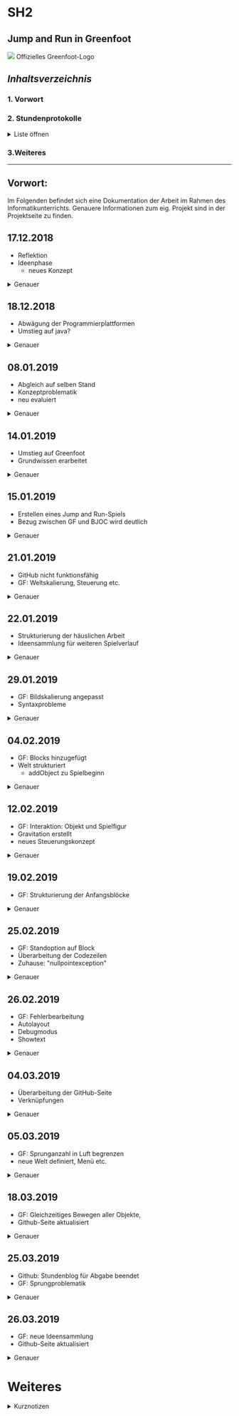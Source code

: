SH2
=
Jump and Run in Greenfoot 
-
![](https://upload.wikimedia.org/wikipedia/commons/4/43/Greenfoot_Logo.jpg)          Offizielles Greenfoot-Logo

## _Inhaltsverzeichnis_ <a name="Inhaltsverzeichnis"></a>
### 1. Vorwort
### 2. Stundenprotokolle 
<details> 
   <summary>Liste öffnen</summary>
   
[Erste Informatikstunde](#eins)

[Zweite Informatikstunde](#zwei)

[Dritte Informatikstunde](#drei)

[Vierte Informatikstunde](#vier)

[Fünfte Informatikstunde](#fünf)

[Sechste Informatikstunde](#sechs)

[Siebte Informatikstunde](#sieben)

[Achte Informatikstunde](#acht)                       

[Neunte Informatikstunde](#neun)

[Zehnte Informatikstunde](#zehn)

[Elfte Informatikstunde](#elf)

[Zwölfte Informatikstunde](#zwölf)

[Dreizehnte Informatikstunde](#dreizehn)

[Vierzehnte Informatikstunde](#vierzehn)

[Fünfzehnte Informatikstunde](#fünfzehn)

[Sechzehnte Informatikstunde](#sechzehn)

[Siebzehnte Informatikstunde](#siebzehn)

</details> 

### 3.Weiteres

* * * 

## Vorwort: 
Im Folgenden befindet sich eine Dokumentation der Arbeit im Rahmen des Informatikunterrichts. Genauere Informationen zum eig. Projekt sind in der Projektseite zu finden.


## 17.12.2018 <a name="eins"></a> 


* Reflektion
* Ideenphase
  * neues Konzept


<details>
  <summary>Genauer</summary> 
In der ersten Informatikstunde des neuen Halbjahrs, wollten wir eine neue Spielidee bzw. ein Konzept entwickeln. Bevor Beginn dieser Ideenphase, haben wir reflektiert was gut lief -bzw. was man noch besser hätte machen können. Schließlich sollte es möglich sein bereits auf Grund der gesammelten Erfahrung aus Projekt 1 weniger Fehler zu machen, besser gesagt insgesamt effektiver zu arbeiten. Als Beispiel für ein Ergebnis solcher Abwägung ist, dass wir nun vor der eigentlichen, also praktischen Projektarbeit bereits konkreter eine gedankliche Struktur entwickeln wollen, um unnötige Probleme bereits vorher zu umgehen. In diesem Sinne hatten wir uns beide vorgenommen, bis zur nächsten Stunde bereits eine -möglichst ausführliche- Projektidee zu erarbeiten. Den Rest der Stundenzeit haben wir dann für eine Vorstrukturierung der Github-Seite genutzt, damit unsere Dokumentation der zukünftigen Stunden möglichst einfach wird. 
   </details>  
      
## 18.12.2018  <a name="zwei"></a> 

*  Abwägung der Programmierplattformen
  *  Umstieg auf java?
 
<details>
  <summary>Genauer</summary> 
Wir haben unsere gesammelten Ideen besprochen und sind uns beide einig, dass wir Lust auf ein anspruchsvolleres Projekt haben. Daher stellt sich, nach kurzer Diskussion, die Projektidee ein lokales Schachprogramm für zwei Spieler zu programmieren als geeignet heraus. Blieb jedoch die Frage in welcher Programmierplattform man dies am besten programmieren sollte. Da Schach -als Spielidee selbst- bereits relativ komplex ist, gefiel uns beiden die Idee in vertrautem Umfeld, für uns also BJOC bzw. Snap!, zu programmieren sehr gut. Dennoch waren wir beide unsicher, ob sich mit SNAP! alles umsetzten lässt. Gewisse Spielelemente könnten vllt. nicht möglich sein. Eines der vielen Beispiel an Ungewissheiten ist, das Ziehen einer anderen Figur -bspw. während der König im Schach steht, zu verhindern. 
Daher wollten wir Java ausprobieren, auch wenn wir beide uns wenig damit auskennen, schien Java als Programmiersprache sehr vielversprechend, und definitiv ausreichend für unser geplantes Spiel. Auf Empfehlung von Lukas hin, haben wir also Eclipse, einen Javaeditor, gedownloaded und uns mit der Oberfläche bekannt gemacht. In den Ferien wollten wir beide nun etwas Wissen sammeln, um dann in der kommenden Stunde mit der Arbeit am Projekt zu beginnen. 
</details> 
 

## 08.01.2019  <a name="drei"></a> 

*  Abgleich auf selben Stand
*  Konzeptproblematik
  * neu evaluiert 
<details>
  <summary>Genauer</summary> 
 In der ersten Stunde nach den Ferien haben wir beide zuerst unseren Wissenstand abgeglichen und uns untereinander über die Möglichkeiten "unterrichtet". Insgesamt herschte jedoch der Eindruck, dass wir für ein zufriedenstellendes Schachprogramm nicht genug Zeit haben werden, zumindest auf Grund unseres aktuellen Wissensdefizits -trotz der Arbeit zu Hause- im Bereich Java. 
Daher wechseln wir nun doch unsere Idee: Auch wenn wir ein paar Stunden Zeit "verloren" haben, war die Arbeit bzw. Beschäftigung mit der genannten Thematik sehr interessant. 
Nun bestand -nach einiger erneuter Evaluierung der Vor-und Nachteile- Einigkeit darin, dass wir dennoch die Programmierplattform wechseln wollen. Also BJOC beiseite legen und stattdessen eine andere nehmen. Da wir beide bereits etwas Java Kenntnise erlangt hatten, und bereits sehr viel gutes über Greenfoot gehört haben, machten wir uns nun daran. Allerdings fehlte eine neue Idee, so dass wir zuerst an der GitHub-Seite etwas arbeiteten und in der kommenden Woche eine Spielidee erarbeiten wollten.

</details> 

## 14.01.2019  <a name="vier"></a> 

*  Umstieg auf Greenfoot
  * Grundwissen erarbeitet

<details>
  <summary>Genauer</summary>
Wir sind uns nun sicher, dass es die richtige Entscheidung war die Plattform zu wechseln, also mit Greenfoot zu arbeiten. Greenfoot sah wesentlich übersichtlicher aus und dennoch definitv ausreichend für unsere möglichen Projektideen. Außerdem in einigen Momenten viel intuitiver, somit also besser für uns geeignet. Bevor wir mit dem Programmieren starten haben wir zuerst in dem Greenfoot-Buch gelesen. Vor der konkreten Festlegung unserer Projektidee wollten wir so ausreichend (ergänzendes) Basiswissen sammeln. 
</details> 

## 15.01.2019  <a name="fünf"></a> 

*   Erstellen eines Jump and Run-Spiels
*   Bezug zwischen GF und BJOC wird deutlich

<details>
  <summary>Genauer</summary>
Unsere neue Idee ist nun das Erstellen eines Jump and Run-Spiels. Gewisse Elemente sind bereits aus dem ersten Projekt, z.B. das Erstellen einer Steuerung, generelle Interaktionen zwischen Objekten und dem "Akteur", bekannt. Daher wollten wir möglichst viele Erfahrungen and BJOC, im Bezug auf den generellen Gedankengang beim Programmieren, also das Umsetzten einer Idee in Code, in unsere neue Arbeit einfließen lassen. Die Dokumentation an Github war leider in letzter Zeit etwas schwer, da man Änderungen, auch nach Neuladen der Seite und einem Browserwechsel, komischerweise nicht speichern konnte. Daher haben wir uns nur Notizen gemacht, um diese später zu übertragen. 
</details>

## 21.01.2019  <a name="sechs"></a> 

*   GitHub nicht funktionsfähig
*   GF: Weltskalierung, Steuerung etc.
<details>
   Das Github-Problem besteht leider immer noch, daher eig. geplante Aktualisierung der Stundenprotokolle leider nicht möglich.
   Daher haben wir mit unserer "Jump and Run"-Idee begonnen. Nach Einstellung der Weltskalierung auf eine durchschnittliche Bildschirmgröße, ging es mit der Einrichtung der Steuerung des Protagonisten los. Bisher scheint der Übergang auf Greenfoot recht einfach, und wir sind froh darüber bereits eine gute theoretische Grundlage erarbeitet zu haben. Des weiteren war noch zu diskutieren, wie wir am Besten etwas Zeit aufholen können. Daher haben wir bereits geplant, wann wir gemeinsam zuhause an dem Projekt weiterarbeiten können.
  <summary>Genauer</summary> 
   
</details>


## 22.01.2019  <a name="sieben"></a> 

* Strukturierung der häuslichen Arbeit
* Ideensammlung für weiteren Spielverlauf
<details>
  <summary>Genauer</summary> 
Aufbauend auf der häuslichen Arbeit und kurzem Abgleich der getätigten Veränderungen, ging es nun um weitere Konzeptideen. Also wie das Spiel ablaufen soll, bzw. worin die Herausforderungen des Protagonisten bestehen. Außerdem haben wir ein Beispielbild für den Protagonisten des Spiels herausgesucht, dieses ist jedoch aktuell noch viel zu groß im Vergleich zur Welt und das Bewegen der Figur sieht recht unrealistisch aus, wollen dies in der nächsten Stunde lösen.
</details> 

## 29.01.2019 <a name="acht"></a> 

*  GF: Bildskalierung angepasst
*  Syntaxprobleme

<details>
  <summary>Genauer</summary>
Nun ging es darum die Figur beim Bewegen (durch Tastendruck), gleichzeitig so zu spiegeln, dass sie in die passende Richtung schaut. Nach einigem Herrumprobieren, war die Lösung durch "setimage" ein neues, vorher bereits als gespiegelte Variante verändert, einzusetzen. Da dies gelöst war musste das Bild nur noch in der Größe angepasst werden, hier jedoch fiel erst später auf, dass der Code an der falschen Stelle eingesetzt war, daher war die Person je nach Bewegungsrichtung skaliert oder nicht. Nach einigem "unnötigen" Aufwand wurde der Fehler jedoch gefunden. Neben solchen kleinen Dingen, hat uns jedoch anfangs vorallem die Syntax etwas Zeit gekostet, da man schnell z.B. ein Semikolon vergisst, jedoch ist der Hinweis von Greenfoot auf einen fehlerhaften Code sehr hilfreich um solche Kleinigkeiten aufzudecken.
   
![Bild1](https://user-images.githubusercontent.com/42579272/55008868-f77e5b80-4fe1-11e9-92bd-a4d2618a5073.PNG)
![Bild4](https://user-images.githubusercontent.com/42579272/55009900-96578780-4fe3-11e9-9a92-c021817d6c94.PNG)
    
</details> 

## 04.02.2019  <a name="neun"></a> 

* GF: Blocks hinzugefügt
* Welt strukturiert
  * addObject zu Spielbeginn
<details>
  <summary>Genauer</summary>
Da unser Protagonist nun korrekt skaliert ist und sich in alle Richtungen bewegen kann, haben wir der Welt Blocks hinzugefügt, welche nach kurzer bildtechnischer Bearbeitung um weiße Ränder zu entfernen, den Boden der Welt definieren und die Grundlage für jegliche Gestaltung der Umwelt sind. Über addObject, sind nun an den bestimmten Koordinaten, die Blocks bereits zu Spielbeginn vorhanden und müssen demnach nicht mehr einzeln eingefügt werden. Außerdem habe ich an der Transparenz einzelner Blöcke gearbeitet, bin jedoch noch nicht sicher, ob diese später zum Einsatz kommen.
</details> 

## 12.02.2019  <a name="zehn"></a> 

*  GF: Interaktion: Objekt und Spielfigur
  * Gravitation erstellt
*  neues Steuerungskonzept

<details>
  <summary>Genauer</summary>
In der nun, zumindest grundlegend vorhandenen Umgebung, geht es um die Interaktion zwischen der Spielfigur und bspw. den Plattformen/Blocks. Um dies zu erstellen fehlte jedoch noch die Gravitation. In diesem Zuge haben wir außerdem unser Steuerungskonzept überarbeitet, statt bisherigem move(x), bewegt sich der Protagonist nun durch einen in unserer Geschwindigkeitsvariabel definierten Wert. Die Erstellung mehrerer Variabeln ermöglicht es uns später die Geschwindigkeiten einfach anzupassen, und ist außerdem code-technisch übersichtlicher/ besser nachzuvollziehen. Mit der Umsetzung dieser Idee sind wir jedoch nicht vollständig in der Stunde fertig geworden, daher wollten wir dies später zuhause beenden. 
   Ein Codeausschnitt:

![Bild2](https://user-images.githubusercontent.com/42579272/55009667-3e208580-4fe3-11e9-92e9-f73da733697b.PNG)
variablen sind oben im Code definiert
</details> 

## 19.02.2019  <a name="elf"></a> 

*  GF: Strukturierung der Anfangsblöcke

<details>
  <summary>Genauer</summary>
Nach häuslicher Beendigung des Steuerungskonzeptes und der Gravitation, haben wir eine neuen Weltabschnitt erstellt und diesen vorstrukturiert. Außerdem haben wir die Steuerungsgeschwindigkeiten, wie auch die Sprung höhe neu angepasst und besser auf die gesamte Umwelt abgestimmt. Im Verlauf der nächsten Tagen war die Zielsetzung die Interaktion zwischen Block und Spielfigur zu schaffen. Also das bspw. das Landen des Protagonisten auf einem Block zu ermöglichen, dies stellt sich jedoch als überraschend kompliziert heraus. 
</details> 

## 25.02.2019  <a name="zwölf"></a> 

*  GF: Standoption auf Block
* Überarbeitung der Codezeilen
* Zuhause: "nullpointexception"

<details>
  <summary>Genauer</summary>
Weiterhin geht es um das Landen auf einem Block, in der letzten Woche -auch zuhause- sind wir zu keinem weiteren Ergebnis gekommen. Nach mehreren Versuchen in dieser Stunde hat jetzt jedoch endlich ein Teil davon funktioniert. Jedoch sind aktuell, neben dem Grundgedanken viele noch falsche Codezeilen zu bearbeiten. So sind manche Fehler, wie der fehlenden Definition eines Bezugsobjekts, ein gewisser Zeitfaktor. In der morgigen Doppelstunde, wollen wir jedoch mit dieser Problematik anschließen und hätten damit einen recht großen/komplitzierten Teil endlich geschafft.
</details> 

## 26.02.2019 <a name="dreizehn"></a> 

*  GF: Fehlerbearbeitung
  * Autolayout
  * Debugmodus
  * Showtext
<details>
  <summary>Genauer</summary>
Nach häuslicher Arbeit ist der Block nun fast beendet, Vorteil einiger komischer Probleme war die Bekanntschaft mit dem Debugmodus und der Autolayout funktion, welche in manchen Fällen das benötigte Wundermittel war. Außerdem habe ich heute von der "showtext"-Funktion herfahren. Diese hat geholfen und aufgezeigt, dass es eine "nullpointexception" gibt. Daher haben wir den Fehler erkannt, welcher letztendlich war, dass die Figur bereits zu früh entfernt wurde, und ich ein gravitation() zu viel im Code hatte. Bei Stundenende kann die Figur nun, -voraussichtlich- ohne weitere Fehler auf der Plattform stehen. 

![Bild3](https://user-images.githubusercontent.com/42579272/55009803-7031e780-4fe3-11e9-96d3-1d3f299fef43.PNG)

</details> 


## 04.03.2019<a name="vierzehn"></a> 

*   Überarbeitung der GitHub-Seite
  * Verknüpfungen
<details>
  <summary>Genauer</summary>
Haben kurze Pause von GF eingelegt, und die GitHub-Seite etwas aufgefrischt, das Inhaltsverzeichnis mit den Verknüpfungen erstellt und die Gesamtstruktur von rein funktional, nun auch etwas anschaulicher gestaltet. In der morgigen Doppelstunde wollten wir dann weitere Welten definieren und ein paar Schönheitsfehler ausbessern.
 </details>


## 05.03.2019  <a name="fünfzehn"></a>

* GF: Sprunganzahl in Luft begrenzen
*   neue Welt definiert, Menü etc.

<details>
  <summary>Genauer</summary>
Das mehrfache Springen in der Luft ist aktuell zu ändern, da man sonst "fliegen" könnte. Daher wollten wir die Sprunganzahl begrenzen, vermutlich auf 2mal. Außderdem haben wir jetzt ein Menü, welches jedoch grafisch noch verschönert werden muss. Planungstechnisch sind wir uns noch über die Nötigkeit eines Tutorials unsicher. Der Wechsel auf einen anderen Bildschirm, wenn man von einer Plattform fällt ist jedoch bereits programmiert, später sollen unterschiedliche "Welten" zu einzelnen Leveln etc. führen.
</details> 


## 18.03.2019  <a name="sechzehn"></a> 

* GF: Gleichzeitiges Bewegen aller Objekte,
* Github-Seite aktualisiert 
<details>
  <summary>Genauer</summary>
Um eine größere bzw. längere Welt zu erreichen, sollen sich nun alle Objekte in y-Richtung bewegen. Dies schafft außerdem einen dynamischeren Spieleindruck. Ebenso sollte sich der Hintergrund passend zur Spielfigur bewegen, dabei ist jedoch eine gute Balance zwischen der durch den Protagonisten un- und beeinflussten Bewegung des Hintergrunds zu finden. Das Reseten des H-Bildes beim Zurücklaufen der Spielfigur mag ebenfalls zu bedenken sein, um letztendlich eine flüssige Spielerscheinung zu generieren.

 </details> 

## 25.03.2019  <a name="siebzehn"></a> 

* Github: Stundenblog für Abgabe beendet
* GF: Sprungproblematik 
<details>
  <summary>Genauer</summary>
Da morgen die Abgabe des Stundenblogs ist, wurde dieser nun abgabefertig bearbeitet. Der aktuelle Charakter in GF ist immer noch ein Beispielbild, da jedoch ein passender Skin nicht im Internet zu finden ist, werde ich diesen stattdessen in Blender entwerfen, ebenso geht es um einen passenden Hintergrund zur Spielidee. Außerdem diente der Rest der Stunde um eine Verzögerung nach Ausführung eines Sprungs zu erstellen, jedoch hat dies bisher noch nicht gänzlich (ohne eine Verzögerung des gesamten Codes)funktioniert. 

 </details> 
 
## 26.03.2019  <a name="achtzehn"></a> 

* GF: neue Ideensammlung
* Github-Seite aktualisiert 
<details>
  <summary>Genauer</summary>
In Greenfoot habe ich heute den Hintergrund verändert und (vorerst) einen besseren Skin für den Haupt-Charakter eingefügt. Außerdem habe ich viele neue Ideen gesammelt, um das Spiel interessanter/ansprechender zu gestalten. Inwiefern diese umzusetzten sind ist jedoch noch unklar. Insgesamt diente diese Stunde um einen Gesamtüberblick zu erhalten, was noch zu tuhen ist.
 </details>  
 
 # Weiteres
 <details>
  <summary>Kurznotizen</summary>
blender 3d zu 2d, Bug bei Plattformberührung, Bewg. durch getheight nicht public?, moveable obj. (unt. getOneObjectAtOffset) Entscheidungspunkt durch Welt_a oder b, Herausforderungen bspw. schieben eines objektes um auf ein anderes zu kommen, bewegter Hintergrund, Laufanimation_ja/nein? ggf.gif spiegeln?, v. frame >25?, auß. iftouching, gen, rel. größe? 
</details>  
